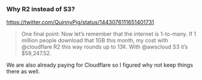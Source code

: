 ### Why R2 instead of S3?

https://twitter.com/QuinnyPig/status/1443076111651401731

> One final point: Now let’s remember that the internet is 1-to-many. If 1 million people download that 1GB this month, my cost with @cloudflare R2 this way rounds up to 13¢. With @awscloud S3 it’s $59,247.52.

We are also already paying for Cloudflare so I figured why not keep things there as well.
